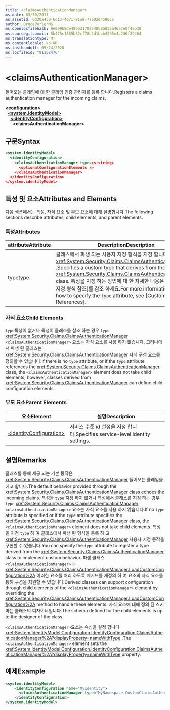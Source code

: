```yaml
---
title: <claimsAuthenticationManager>
ms.date: 03/30/2017
ms.assetid: 6d30a450-6d13-4671-81a8-77e0204500c5
author: BrucePerlerMS
ms.openlocfilehash: 9e099b8de486631702548b8a035a46a7e0f4eb30
ms.sourcegitcommit: 5b475c1855b32cf78d2d1bbb4295e4c236f39464
ms.translationtype: MT
ms.contentlocale: ko-KR
ms.lasthandoff: 09/24/2020
ms.locfileid: "91158476"
---
```

# \<claimsAuthenticationManager>

<span data-ttu-id="c8592-101">들어오는 클레임에 대 한 클레임 인증 관리자를 등록 합니다.</span><span class="sxs-lookup"><span data-stu-id="c8592-101">Registers a claims authentication manager for the incoming claims.</span></span>  
  
[**\<configuration>**](../configuration-element.md)\
&nbsp;&nbsp;[**\<system.identityModel>**](system-identitymodel.md)\
&nbsp;&nbsp;&nbsp;&nbsp;[**\<identityConfiguration>**](identityconfiguration.md)\
&nbsp;&nbsp;&nbsp;&nbsp;&nbsp;&nbsp;**\<claimsAuthenticationManager>**  
  
## <a name="syntax"></a><span data-ttu-id="c8592-102">구문</span><span class="sxs-lookup"><span data-stu-id="c8592-102">Syntax</span></span>  
  
```xml  
<system.identityModel>  
  <identityConfiguration>  
    <claimsAuthenticationManager type=xs:string>  
      <optionalConfigurationElements />  
    </claimsAuthenticationManager>  
  </identityConfiguration>  
</system.identityModel>  
```  
  
## <a name="attributes-and-elements"></a><span data-ttu-id="c8592-103">특성 및 요소</span><span class="sxs-lookup"><span data-stu-id="c8592-103">Attributes and Elements</span></span>  

 <span data-ttu-id="c8592-104">다음 섹션에서는 특성, 자식 요소 및 부모 요소에 대해 설명합니다.</span><span class="sxs-lookup"><span data-stu-id="c8592-104">The following sections describe attributes, child elements, and parent elements.</span></span>  
  
### <a name="attributes"></a><span data-ttu-id="c8592-105">특성</span><span class="sxs-lookup"><span data-stu-id="c8592-105">Attributes</span></span>  
  
|<span data-ttu-id="c8592-106">attribute</span><span class="sxs-lookup"><span data-stu-id="c8592-106">Attribute</span></span>|<span data-ttu-id="c8592-107">Description</span><span class="sxs-lookup"><span data-stu-id="c8592-107">Description</span></span>|  
|---------------|-----------------|  
|<span data-ttu-id="c8592-108">type</span><span class="sxs-lookup"><span data-stu-id="c8592-108">type</span></span>|<span data-ttu-id="c8592-109">클래스에서 파생 되는 사용자 지정 형식을 지정 합니다 <xref:System.Security.Claims.ClaimsAuthenticationManager> .</span><span class="sxs-lookup"><span data-stu-id="c8592-109">Specifies a custom type that derives from the <xref:System.Security.Claims.ClaimsAuthenticationManager> class.</span></span> <span data-ttu-id="c8592-110">특성을 지정 하는 방법에 대 한 자세한 내용은 `type` [사용자 지정 형식 참조]를 참조 하세요.</span><span class="sxs-lookup"><span data-stu-id="c8592-110">For more information about how to specify the `type` attribute, see [Custom Type References].</span></span>|  
  
### <a name="child-elements"></a><span data-ttu-id="c8592-111">자식 요소</span><span class="sxs-lookup"><span data-stu-id="c8592-111">Child Elements</span></span>  

 <span data-ttu-id="c8592-112">`type`특성이 없거나 특성이 클래스를 참조 하는 경우 `type` <xref:System.Security.Claims.ClaimsAuthenticationManager> `<claimsAuthenticationManager>` 요소는 자식 요소를 사용 하지 않습니다. 그러나에서 파생 된 클래스는 <xref:System.Security.Claims.ClaimsAuthenticationManager> 자식 구성 요소를 정의할 수 있습니다.</span><span class="sxs-lookup"><span data-stu-id="c8592-112">If there is no `type` attribute, or if the `type` attribute references the <xref:System.Security.Claims.ClaimsAuthenticationManager> class, the `<claimsAuthenticationManager>` element does not take child elements; however, classes derived from <xref:System.Security.Claims.ClaimsAuthenticationManager> can define child configuration elements.</span></span>  
  
### <a name="parent-elements"></a><span data-ttu-id="c8592-113">부모 요소</span><span class="sxs-lookup"><span data-stu-id="c8592-113">Parent Elements</span></span>  
  
|<span data-ttu-id="c8592-114">요소</span><span class="sxs-lookup"><span data-stu-id="c8592-114">Element</span></span>|<span data-ttu-id="c8592-115">설명</span><span class="sxs-lookup"><span data-stu-id="c8592-115">Description</span></span>|  
|-------------|-----------------|  
|[\<identityConfiguration>](identityconfiguration.md)|<span data-ttu-id="c8592-116">서비스 수준 id 설정을 지정 합니다.</span><span class="sxs-lookup"><span data-stu-id="c8592-116">Specifies service-level identity settings.</span></span>|  
  
## <a name="remarks"></a><span data-ttu-id="c8592-117">설명</span><span class="sxs-lookup"><span data-stu-id="c8592-117">Remarks</span></span>  

 <span data-ttu-id="c8592-118">클래스를 통해 제공 되는 기본 동작은 <xref:System.Security.Claims.ClaimsAuthenticationManager> 들어오는 클레임을 에코 합니다.</span><span class="sxs-lookup"><span data-stu-id="c8592-118">The default behavior provided through the <xref:System.Security.Claims.ClaimsAuthenticationManager> class echoes the incoming claims.</span></span> <span data-ttu-id="c8592-119">특성을 `type` 지정 하지 않거나 특성에서 클래스를 지정 하는 경우 `type` <xref:System.Security.Claims.ClaimsAuthenticationManager> `<claimsAuthenticationManager>` 요소는 자식 요소를 사용 하지 않습니다.</span><span class="sxs-lookup"><span data-stu-id="c8592-119">If no `type` attribute is specified or if the `type` attribute specifies the <xref:System.Security.Claims.ClaimsAuthenticationManager> class, the `<claimsAuthenticationManager>` element does not take child elements.</span></span> <span data-ttu-id="c8592-120">특성을 지정 `type` 하 여 클래스에서 파생 된 형식을 등록 하 고 <xref:System.Security.Claims.ClaimsAuthenticationManager> 사용자 지정 동작을 구현할 수 있습니다.</span><span class="sxs-lookup"><span data-stu-id="c8592-120">You can specify the `type` attribute to register a type derived from the <xref:System.Security.Claims.ClaimsAuthenticationManager> class to implement custom behavior.</span></span> <span data-ttu-id="c8592-121">파생 클래스 `<claimsAuthenticationManager>` 는 <xref:System.Security.Claims.ClaimsAuthenticationManager.LoadCustomConfiguration%2A> 이러한 요소를 처리 하도록 메서드를 재정의 하 여 요소의 자식 요소를 통해 구성을 지원할 수 있습니다.</span><span class="sxs-lookup"><span data-stu-id="c8592-121">Derived classes can support configuration through child elements of the `<claimsAuthenticationManager>` element by overriding the <xref:System.Security.Claims.ClaimsAuthenticationManager.LoadCustomConfiguration%2A> method to handle these elements.</span></span> <span data-ttu-id="c8592-122">자식 요소에 대해 정의 된 스키마는 클래스의 디자이너입니다.</span><span class="sxs-lookup"><span data-stu-id="c8592-122">The schema defined for the child elements is up to the designer of the class.</span></span>  
  
 <span data-ttu-id="c8592-123">`<claimsAuthenticationManager>`요소는 속성을 설정 합니다 <xref:System.IdentityModel.Configuration.IdentityConfiguration.ClaimsAuthenticationManager%2A?displayProperty=nameWithType> .</span><span class="sxs-lookup"><span data-stu-id="c8592-123">The `<claimsAuthenticationManager>` element sets the <xref:System.IdentityModel.Configuration.IdentityConfiguration.ClaimsAuthenticationManager%2A?displayProperty=nameWithType> property.</span></span>  
  
## <a name="example"></a><span data-ttu-id="c8592-124">예제</span><span class="sxs-lookup"><span data-stu-id="c8592-124">Example</span></span>  
  
```xml  
<system.identityModel>  
    <identityConfiguration name="MyIdentity">  
      <claimsAuthenticationManager type="MyNamespace.CustomClaimsAuthenticationManager, MyAssembly"/>
    </identityConfiguration>  
</system.identityModel>  
```
